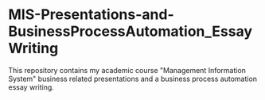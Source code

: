 # MIS-Presentations-and-BusinessProcessAutomation_EssayWriting
This repository contains my academic course "Management Information System" business related presentations and a business process automation essay writing.
